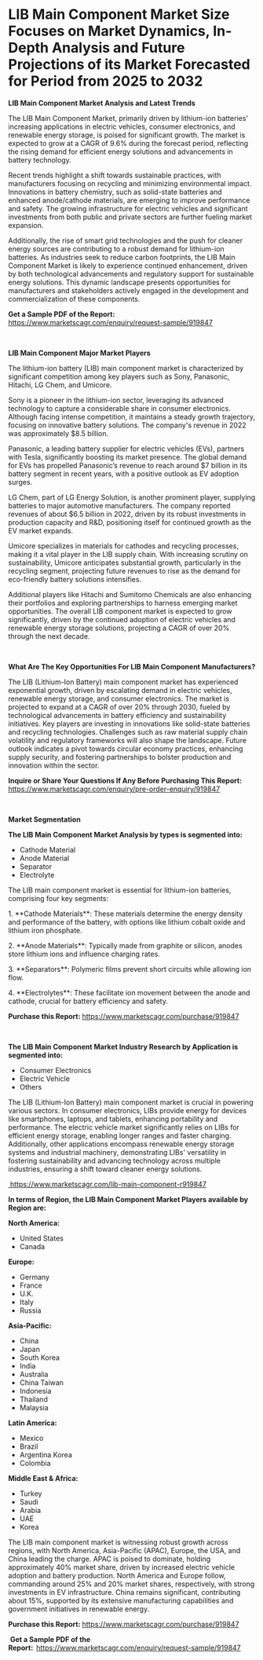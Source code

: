 <p><h1>LIB Main Component Market Size Focuses on Market Dynamics, In-Depth Analysis and Future Projections of its Market Forecasted for Period from 2025 to 2032</h1></p><p><strong>LIB Main Component Market Analysis and Latest Trends</strong></p>
<p><p>The LIB Main Component Market, primarily driven by lithium-ion batteries' increasing applications in electric vehicles, consumer electronics, and renewable energy storage, is poised for significant growth. The market is expected to grow at a CAGR of 9.6% during the forecast period, reflecting the rising demand for efficient energy solutions and advancements in battery technology. </p><p>Recent trends highlight a shift towards sustainable practices, with manufacturers focusing on recycling and minimizing environmental impact. Innovations in battery chemistry, such as solid-state batteries and enhanced anode/cathode materials, are emerging to improve performance and safety. The growing infrastructure for electric vehicles and significant investments from both public and private sectors are further fueling market expansion. </p><p>Additionally, the rise of smart grid technologies and the push for cleaner energy sources are contributing to a robust demand for lithium-ion batteries. As industries seek to reduce carbon footprints, the LIB Main Component Market is likely to experience continued enhancement, driven by both technological advancements and regulatory support for sustainable energy solutions. This dynamic landscape presents opportunities for manufacturers and stakeholders actively engaged in the development and commercialization of these components.</p></p>
<p><strong>Get a Sample PDF of the Report:&nbsp;</strong> <a href="https://www.marketscagr.com/enquiry/request-sample/919847?utm_campaign=2934&utm_medium=2&utm_source=Github&utm_content=ia&utm_term=18042025&utm_id=lib-main-component">https://www.marketscagr.com/enquiry/request-sample/919847</a></p>
<p>&nbsp;</p>
<p><strong>LIB Main Component Major Market Players</strong></p>
<p><p>The lithium-ion battery (LIB) main component market is characterized by significant competition among key players such as Sony, Panasonic, Hitachi, LG Chem, and Umicore. </p><p>Sony is a pioneer in the lithium-ion sector, leveraging its advanced technology to capture a considerable share in consumer electronics. Although facing intense competition, it maintains a steady growth trajectory, focusing on innovative battery solutions. The company's revenue in 2022 was approximately $8.5 billion.</p><p>Panasonic, a leading battery supplier for electric vehicles (EVs), partners with Tesla, significantly boosting its market presence. The global demand for EVs has propelled Panasonic’s revenue to reach around $7 billion in its battery segment in recent years, with a positive outlook as EV adoption surges.</p><p>LG Chem, part of LG Energy Solution, is another prominent player, supplying batteries to major automotive manufacturers. The company reported revenues of about $6.5 billion in 2022, driven by its robust investments in production capacity and R&D, positioning itself for continued growth as the EV market expands.</p><p>Umicore specializes in materials for cathodes and recycling processes, making it a vital player in the LIB supply chain. With increasing scrutiny on sustainability, Umicore anticipates substantial growth, particularly in the recycling segment, projecting future revenues to rise as the demand for eco-friendly battery solutions intensifies.</p><p>Additional players like Hitachi and Sumitomo Chemicals are also enhancing their portfolios and exploring partnerships to harness emerging market opportunities. The overall LIB component market is expected to grow significantly, driven by the continued adoption of electric vehicles and renewable energy storage solutions, projecting a CAGR of over 20% through the next decade.</p></p>
<p>&nbsp;</p>
<p><strong>What Are The Key Opportunities For LIB Main Component Manufacturers?</strong></p>
<p><p>The LIB (Lithium-Ion Battery) main component market has experienced exponential growth, driven by escalating demand in electric vehicles, renewable energy storage, and consumer electronics. The market is projected to expand at a CAGR of over 20% through 2030, fueled by technological advancements in battery efficiency and sustainability initiatives. Key players are investing in innovations like solid-state batteries and recycling technologies. Challenges such as raw material supply chain volatility and regulatory frameworks will also shape the landscape. Future outlook indicates a pivot towards circular economy practices, enhancing supply security, and fostering partnerships to bolster production and innovation within the sector.</p></p>
<p><strong>Inquire or Share Your Questions If Any Before Purchasing This Report:</strong> <a href="https://www.marketscagr.com/enquiry/pre-order-enquiry/919847?utm_campaign=2934&utm_medium=2&utm_source=Github&utm_content=ia&utm_term=18042025&utm_id=lib-main-component">https://www.marketscagr.com/enquiry/pre-order-enquiry/919847</a></p>
<p>&nbsp;</p>
<p><strong>Market Segmentation</strong></p>
<p><strong>The LIB Main Component Market Analysis by types is segmented into:</strong></p>
<p><ul><li>Cathode Material</li><li>Anode Material</li><li>Separator</li><li>Electrolyte</li></ul></p>
<p><p>The LIB main component market is essential for lithium-ion batteries, comprising four key segments: </p><p>1. **Cathode Materials**: These materials determine the energy density and performance of the battery, with options like lithium cobalt oxide and lithium iron phosphate.</p><p>   </p><p>2. **Anode Materials**: Typically made from graphite or silicon, anodes store lithium ions and influence charging rates.</p><p>3. **Separators**: Polymeric films prevent short circuits while allowing ion flow.</p><p>4. **Electrolytes**: These facilitate ion movement between the anode and cathode, crucial for battery efficiency and safety.</p></p>
<p><strong>Purchase this Report:&nbsp;</strong><a href="https://www.marketscagr.com/purchase/919847?utm_campaign=2934&utm_medium=2&utm_source=Github&utm_content=ia&utm_term=18042025&utm_id=lib-main-component">https://www.marketscagr.com/purchase/919847</a></p>
<p>&nbsp;</p>
<p><strong>The LIB Main Component Market Industry Research by Application is segmented into:</strong></p>
<p><ul><li>Consumer Electronics</li><li>Electric Vehicle</li><li>Others</li></ul></p>
<p><p>The LIB (Lithium-Ion Battery) main component market is crucial in powering various sectors. In consumer electronics, LIBs provide energy for devices like smartphones, laptops, and tablets, enhancing portability and performance. The electric vehicle market significantly relies on LIBs for efficient energy storage, enabling longer ranges and faster charging. Additionally, other applications encompass renewable energy storage systems and industrial machinery, demonstrating LIBs' versatility in fostering sustainability and advancing technology across multiple industries, ensuring a shift toward cleaner energy solutions.</p></p>
<p><a href="https://www.marketscagr.com/lib-main-component-r919847?utm_campaign=2934&utm_medium=2&utm_source=Github&utm_content=ia&utm_term=18042025&utm_id=lib-main-component">&nbsp;https://www.marketscagr.com/lib-main-component-r919847</a></p>
<p><strong>In terms of Region, the LIB Main Component Market Players available by Region are:</strong></p>
<p>
    <p> <strong> North America: </strong>
        <ul>
            <li>United States</li>
            <li>Canada</li>
        </ul>
        </p> 
    <p> <strong> Europe: </strong>
        <ul>
            <li>Germany</li>
            <li>France</li>
            <li>U.K.</li>
            <li>Italy</li>
            <li>Russia</li>
        </ul>
        </p> 
    <p> <strong> Asia-Pacific: </strong>
        <ul>
            <li>China</li>
            <li>Japan</li>
            <li>South Korea</li>
            <li>India</li>
            <li>Australia</li>
            <li>China Taiwan</li>
            <li>Indonesia</li>
            <li>Thailand</li>
            <li>Malaysia</li>
        </ul>
        </p> 
    <p> <strong> Latin America: </strong>
        <ul>
            <li>Mexico</li>
            <li>Brazil</li>
            <li>Argentina Korea</li>
            <li>Colombia</li>
        </ul>
        </p> 
    <p> <strong> Middle East & Africa: </strong>
        <ul>
            <li>Turkey</li>
            <li>Saudi</li>
            <li>Arabia</li>
            <li>UAE</li>
            <li>Korea</li>
        </ul>
    </p>
    </p>
<p><p>The LIB main component market is witnessing robust growth across regions, with North America, Asia-Pacific (APAC), Europe, the USA, and China leading the charge. APAC is poised to dominate, holding approximately 40% market share, driven by increased electric vehicle adoption and battery production. North America and Europe follow, commanding around 25% and 20% market shares, respectively, with strong investments in EV infrastructure. China remains significant, contributing about 15%, supported by its extensive manufacturing capabilities and government initiatives in renewable energy.</p></p>
<p><strong>Purchase this Report: </strong><a href="https://www.marketscagr.com/purchase/919847?utm_campaign=2934&utm_medium=2&utm_source=Github&utm_content=ia&utm_term=18042025&utm_id=lib-main-component">https://www.marketscagr.com/purchase/919847</a></p>
<p>&nbsp;<strong>Get a Sample PDF of the Report:&nbsp;&nbsp;</strong><a href="https://www.marketscagr.com/enquiry/request-sample/919847?utm_campaign=2934&utm_medium=2&utm_source=Github&utm_content=ia&utm_term=18042025&utm_id=lib-main-component">https://www.marketscagr.com/enquiry/request-sample/919847</a></p>
<p><strong></strong></p>
<p><p></p><p></p><p></p></p>